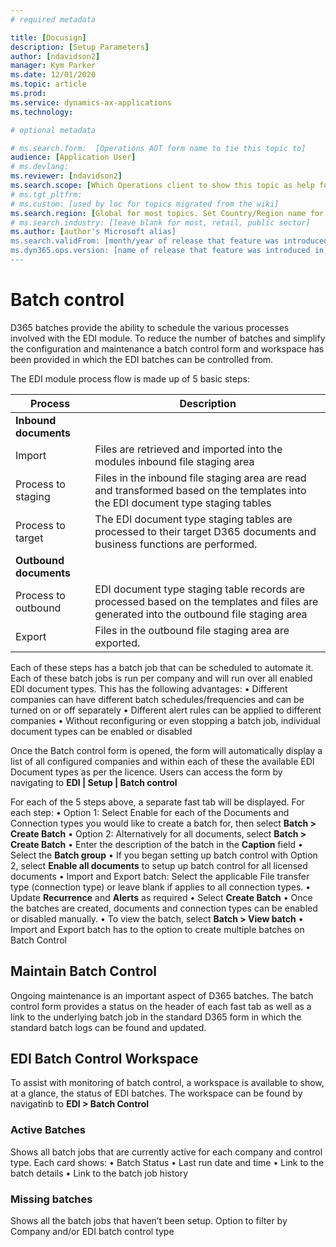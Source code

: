 ```yaml
---
# required metadata

title: [Docusign]
description: [Setup Parameters]
author: [ndavidson2]
manager: Kym Parker
ms.date: 12/01/2020
ms.topic: article
ms.prod: 
ms.service: dynamics-ax-applications
ms.technology: 

# optional metadata

# ms.search.form:  [Operations AOT form name to tie this topic to]
audience: [Application User]
# ms.devlang: 
ms.reviewer: [ndavidson2]
ms.search.scope: [Which Operations client to show this topic as help for, to be set by content strategist, see list here: https://microsoft.sharepoint.com/teams/DynDoc/_layouts/15/WopiFrame.aspx?sourcedoc={23419e1c-eb64-42e9-aa9b-79875b428718}&action=edit&wd=target%28Core%20Dynamics%20AX%20CP%20requirements%2Eone%7C4CC185C0%2DEFAA%2D42CD%2D94B9%2D8F2A45E7F61A%2FVersions%20list%20for%20docs%20topics%7CC14BE630%2D5151%2D49D6%2D8305%2D554B5084593C%2F%29]
# ms.tgt_pltfrm: 
# ms.custom: [used by loc for topics migrated from the wiki]
ms.search.region: [Global for most topics. Set Country/Region name for localizations]
# ms.search.industry: [leave blank for most, retail, public sector]
ms.author: [author's Microsoft alias]
ms.search.validFrom: [month/year of release that feature was introduced in, in format yyyy-mm-dd]
ms.dyn365.ops.version: [name of release that feature was introduced in, see list here: https://microsoft.sharepoint.com/teams/DynDoc/_layouts/15/WopiFrame.aspx?sourcedoc={23419e1c-eb64-42e9-aa9b-79875b428718}&action=edit&wd=target%28Core%20Dynamics%20AX%20CP%20requirements%2Eone%7C4CC185C0%2DEFAA%2D42CD%2D94B9%2D8F2A45E7F61A%2FVersions%20list%20for%20docs%20topics%7CC14BE630%2D5151%2D49D6%2D8305%2D554B5084593C%2F%29]
---
```


# Batch control

D365 batches provide the ability to schedule the various processes involved with the EDI module. To reduce the number of batches and simplify the configuration and maintenance a batch control form and workspace has been provided in which the EDI batches can be controlled from.

The EDI module process flow is made up of 5 basic steps:

| **Process**            	| **Description**                                                                                                                             	|
|------------------------	|---------------------------------------------------------------------------------------------------------------------------------------------	|
| **Inbound documents**  	|                                                                                                                                             	|
| Import                 	|     Files   are retrieved and imported into the modules inbound file staging area                                                           	|
| Process to staging     	|     Files in the inbound file staging area are read   and transformed based on the templates into the EDI document type staging   tables    	|
| Process to target      	| The EDI document type staging tables are processed to their target D365 documents and business functions are performed.                     	|
| **Outbound documents** 	|                                                                                                                                             	|
| Process to outbound    	| EDI document type staging table records are processed based on the templates and files are generated into the outbound file staging area    	|
| Export                 	|     Files in the outbound file staging area are   exported.                                                                                 	|

Each of these steps has a batch job that can be scheduled to automate it. Each of these batch jobs is run per company and will run over all enabled EDI document types. 
This has the following advantages:
•	Different companies can have different batch schedules/frequencies and can be turned on or off separately
•	Different alert rules can be applied to different companies
•	Without reconfiguring or even stopping a batch job, individual document types can be enabled or disabled


Once the Batch control form is opened, the form will automatically display a list of all configured companies and within each of these the available EDI Document types as per the licence. Users can access the form by navigating to **EDI | Setup | Batch control**

For each of the 5 steps above, a separate fast tab will be displayed.  For each step:
•	Option 1: Select Enable for each of the Documents and Connection types you would like to create a batch for, then select **Batch > Create Batch**
•	Option 2: Alternatively for all documents, select **Batch > Create Batch**
•	Enter the description of the batch in the **Caption** field
•	Select the **Batch group**
•	If you began setting up batch control with Option 2, select **Enable all documents** to setup up batch control for all licensed documents
•	Import and Export batch: Select the applicable File transfer type (connection type) or leave blank if applies to all connection types.
•	Update **Recurrence** and **Alerts** as required
•	Select **Create Batch**
•	Once the batches are created, documents and connection types can be enabled or disabled manually.
•	To view the batch, select **Batch > View batch**
•	Import and Export batch has to the option to create multiple batches on Batch Control

## **Maintain Batch Control**

Ongoing maintenance is an important aspect of D365 batches. The batch control form provides a status on the header of each fast tab as well as a link to the underlying batch job in the standard D365 form in which the standard batch logs can be found and updated.

## **EDI Batch Control Workspace**

To assist with monitoring of batch control, a workspace is available to show, at a glance, the status of EDI batches.  The workspace can be found by navigatinb to **EDI > Batch Control**


### Active Batches
Shows all batch jobs that are currently active for each company and control type.  Each card shows:
•	Batch Status
•	Last run date and time
•	Link to the batch details
•	Link to the batch job history


### Missing batches
Shows all the batch jobs that haven’t been setup. Option to filter by Company and/or EDI batch control type



